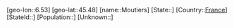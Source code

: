 ﻿---
location: [45.48,6.53]
type: City
tags:
- geo/City


SpocWebEntityId: 32615
isDeleted: false
confidential: public

---
[geo-lon::6.53]
[geo-lat::45.48]
[name::Moutiers]
[State::]
[Country::[France](geo/Continent/Europe/France.md)]
[StateId::]
[Population::]
[Unknown::]

